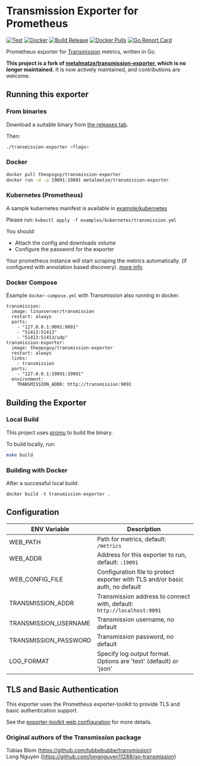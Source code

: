 # Transmission Exporter for Prometheus

[![Test](https://github.com/theopsguy/transmission-exporter/actions/workflows/test.yml/badge.svg)](https://github.com/theopsguy/transmission-exporter/actions/workflows/test.yml)
[![Docker](https://github.com/theopsguy/transmission-exporter/actions/workflows/docker.yml/badge.svg)](https://github.com/theopsguy/transmission-exporter/actions/workflows/docker.yml)
[![Build Release](https://github.com/theopsguy/transmission-exporter/actions/workflows/build_release.yml/badge.svg)](https://github.com/theopsguy/transmission-exporter/actions/workflows/build_release.yml)
[![Docker Pulls](https://img.shields.io/docker/pulls/theopsguy/transmission-exporter.svg?maxAge=604800)](https://hub.docker.com/r/theopsguy/transmission-exporter)
[![Go Report Card](https://goreportcard.com/badge/github.com/theopsguy/transmission-exporter)](https://goreportcard.com/report/github.com/theopsguy/transmission-exporter)

Prometheus exporter for [Transmission](https://transmissionbt.com/) metrics, written in Go.

**This project is a fork of [metalmatze/transmission-exporter](https://github.com/metalmatze/transmission-exporter), which is no longer maintained.**
It is now actively maintained, and contributions are welcome.

## Running this exporter

### From binaries

Download a suitable binary from [the releases tab](https://github.com/theopsguy/transmission-exporter/releases).

Then:
```bash
./transmission-exporter <flags>
```

### Docker
```bash
docker pull theopsguy/transmission-exporter
docker run -d -p 19091:19091 metalmatze/transmission-exporter
```

### Kubernetes (Prometheus)

A sample kubernetes manifest is available in [example/kubernetes](https://github.com/theopsguy/transmission-exporter/blob/master/examples/kubernetes/transmission.yml)

Please run: `kubectl apply -f examples/kubernetes/transmission.yml`

You should:
* Attach the config and downloads volume
* Configure the password for the exporter

Your prometheus instance will start scraping the metrics automatically. (if configured with annotation based discovery). [more info](https://www.weave.works/docs/cloud/latest/tasks/monitor/configuration-k8s/)

### Docker Compose

Example `docker-compose.yml` with Transmission also running in docker.

```
transmission:
  image: linuxserver/transmission
  restart: always
  ports:
    - "127.0.0.1:9091:9091"
    - "51413:51413"
    - "51413:51413/udp"
transmission-exporter:
  image: theopsguy/transmission-exporter
  restart: always
  links:
    - transmission
  ports:
    - "127.0.0.1:19091:19091"
  environment:
    TRANSMISSION_ADDR: http://transmission:9091
```

## Building the Exporter

### Local Build

This project uses [promu](https://github.com/prometheus/promu) to build the binary.

To build locally, run:

```bash
make build
```

### Building with Docker
After a successful local build:
```
docker build -t transmission-exporter .
```

## Configuration

ENV Variable | Description
|----------|-----|
| WEB_PATH | Path for metrics, default: `/metrics` |
| WEB_ADDR | Address for this exporter to run, default: `:19091` |
| WEB_CONFIG_FILE | Configuration file to protect exporter with TLS and/or basic auth, no default |
| TRANSMISSION_ADDR | Transmission address to connect with, default: `http://localhost:9091` |
| TRANSMISSION_USERNAME | Transmission username, no default |
| TRANSMISSION_PASSWORD | Transmission password, no default |
| LOG_FORMAT | Specify log output format. Options are 'text' (default) or 'json' |

## TLS and Basic Authentication

This exporter uses the Prometheus exporter-toolkit to provide TLS and basic authentication support.

See the [exporter-toolkit web configuration](https://github.com/prometheus/exporter-toolkit/blob/master/docs/web-configuration.md) for more details.

### Original authors of the Transmission package  
Tobias Blom (https://github.com/tubbebubbe/transmission)  
Long Nguyen (https://github.com/longnguyen11288/go-transmission)
